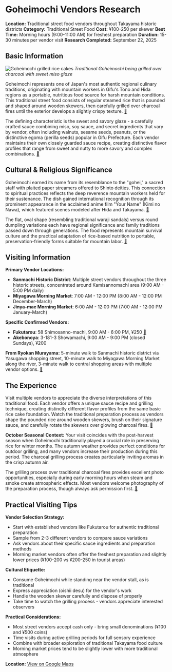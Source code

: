 # Goheimochi Vendors Research

**Location:** Traditional street food vendors throughout Takayama historic districts
**Category:** Traditional Street Food
**Cost:** ¥100-250 per skewer
**Best Time:** Morning hours (9:00-11:00 AM) for freshest preparation
**Duration:** 15-30 minutes per vendor visit
**Research Completed:** September 22, 2025

## Basic Information

![Goheimochi grilled rice cakes](https://visitgifu.com/wp-content/uploads/2025/02/1a915480-.jpg)
*Traditional Goheimochi being grilled over charcoal with sweet miso glaze*

Goheimochi represents one of Japan's most authentic regional culinary traditions, originating with mountain workers in Gifu's Tono and Hida regions as a portable, nutritious food source for harsh mountain conditions. This traditional street food consists of regular steamed rice that is pounded and shaped around wooden skewers, then carefully grilled over charcoal fires until the exterior develops a slightly crispy texture. [🔗](https://visitgifu.com/see-do/goheimochi/)

The defining characteristic is the sweet and savory glaze - a carefully crafted sauce combining miso, soy sauce, and secret ingredients that vary by vendor, often including walnuts, sesame seeds, peanuts, or the distinctive egoma (perilla seeds) popular in Gifu Prefecture. Each vendor maintains their own closely guarded sauce recipe, creating distinctive flavor profiles that range from sweet and nutty to more savory and complex combinations. [🔗](https://japanese-products.blog/2019/08/29/gohei-mochi/)

## Cultural & Religious Significance

Goheimochi earned its name from its resemblance to the "gohei," a sacred staff with plaited paper streamers offered to Shinto deities. This connection to spiritual practices reflects the deep reverence mountain workers held for their sustenance. The dish gained international recognition through its prominent appearance in the acclaimed anime film "Your Name" (Kimi no Nawa), which featured scenes modeled after Hida and Takayama. [🔗](https://kodawari-times.net/japanese-culture/gohei-mochi/)

The flat, oval shape (resembling traditional waraji sandals) versus round dumpling variations each have regional significance and family traditions passed down through generations. The food represents mountain survival culture and the practical adaptation of rice-based nutrition to portable, preservation-friendly forms suitable for mountain labor. [🔗](https://www.maff.go.jp/e/policies/market/k_ryouri/search_menu/448/index.html)

## Visiting Information

**Primary Vendor Locations:**
- **Sanmachi Historic District**: Multiple street vendors throughout the three historic streets, concentrated around Kamisannomachi area (9:00 AM - 5:00 PM daily)
- **Miyagawa Morning Market**: 7:00 AM - 12:00 PM (8:00 AM - 12:00 PM December-March)
- **Jinya-mae Morning Market**: 6:00 AM - 12:00 PM (7:00 AM - 12:00 PM January-March)

**Specific Confirmed Vendors:**
- **Fukutarou**: 58 Shimosanno-machi, 9:00 AM - 6:00 PM, ¥250 [🔗](https://www.japan-guide.com/e/e5907.html)
- **Akebonoya**: 3-181-3 Showamachi, 9:00 AM - 9:00 PM (closed Sundays), ¥200

**From Ryokan Murayama:** 5-minute walk to Sanmachi historic district via Yasugawa shopping street, 10-minute walk to Miyagawa Morning Market along the river, 3-minute walk to central shopping areas with multiple vendor options. [🔗](https://www.hida.jp/english/touristattractions/takayamacity/historyandculture/4000162.html)

## The Experience

Visit multiple vendors to appreciate the diverse interpretations of this traditional food. Each vendor offers a unique sauce recipe and grilling technique, creating distinctly different flavor profiles from the same basic rice cake foundation. Watch the traditional preparation process as vendors shape the pounded rice around wooden skewers, brush on their signature sauce, and carefully rotate the skewers over glowing charcoal fires. [🔗](https://digjapan.travel/en/blog/id=11686)

**October Seasonal Context:** Your visit coincides with the post-harvest season when Goheimochi traditionally played a crucial role in preserving rice for winter months. The autumn weather provides perfect conditions for outdoor grilling, and many vendors increase their production during this period. The charcoal grilling process creates particularly inviting aromas in the crisp autumn air.

The grilling process over traditional charcoal fires provides excellent photo opportunities, especially during early morning hours when steam and smoke create atmospheric effects. Most vendors welcome photography of the preparation process, though always ask permission first. [🔗](https://www.tsunagujapan.com/10-delicious-local-meals-in-hida-takayama-you-must-try/)

## Practical Visiting Tips

**Vendor Selection Strategy:**
- Start with established vendors like Fukutarou for authentic traditional preparation
- Sample from 2-3 different vendors to compare sauce variations
- Ask vendors about their specific sauce ingredients and preparation methods
- Morning market vendors often offer the freshest preparation and slightly lower prices (¥100-200 vs ¥200-250 in tourist areas)

**Cultural Etiquette:**
- Consume Goheimochi while standing near the vendor stall, as is traditional
- Express appreciation (oishii desu) for the vendor's work
- Handle the wooden skewer carefully and dispose of properly
- Take time to watch the grilling process - vendors appreciate interested observers

**Practical Considerations:**
- Most street vendors accept cash only - bring small denominations (¥100 and ¥500 coins)
- Time visits during active grilling periods for full sensory experience
- Combine with broader exploration of traditional Takayama food culture
- Morning market prices tend to be slightly lower with more traditional atmosphere

**Location:** [View on Google Maps](https://www.google.com/maps/place/Sanmachi+Suji,+Takayama,+Gifu,+Japan/@36.1448889,137.2583333,17z)